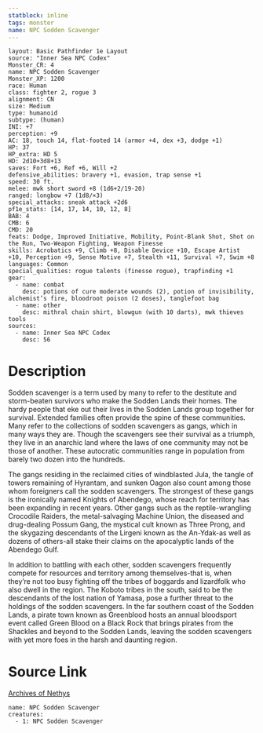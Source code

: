 ```yaml
---
statblock: inline
tags: monster
name: NPC Sodden Scavenger
---
```

```statblock
layout: Basic Pathfinder 1e Layout
source: "Inner Sea NPC Codex"
Monster_CR: 4
name: NPC Sodden Scavenger
Monster_XP: 1200
race: Human
class: fighter 2, rogue 3
alignment: CN
size: Medium
type: humanoid
subtype: (human)
INI: +7
perception: +9
AC: 18, touch 14, flat-footed 14 (armor +4, dex +3, dodge +1)
HP: 37
HP_extra: HD 5
HD: 2d10+3d8+13
saves: Fort +6, Ref +6, Will +2
defensive_abilities: bravery +1, evasion, trap sense +1
speed: 30 ft.
melee: mwk short sword +8 (1d6+2/19-20)
ranged: longbow +7 (1d8/×3)
special_attacks: sneak attack +2d6
pf1e_stats: [14, 17, 14, 10, 12, 8]
BAB: 4
CMB: 6
CMD: 20
feats: Dodge, Improved Initiative, Mobility, Point-Blank Shot, Shot on the Run, Two-Weapon Fighting, Weapon Finesse
skills: Acrobatics +9, Climb +8, Disable Device +10, Escape Artist +10, Perception +9, Sense Motive +7, Stealth +11, Survival +7, Swim +8
languages: Common
special_qualities: rogue talents (finesse rogue), trapfinding +1
gear:
  - name: combat
    desc: potions of cure moderate wounds (2), potion of invisibility, alchemist’s fire, bloodroot poison (2 doses), tanglefoot bag
  - name: other
    desc: mithral chain shirt, blowgun (with 10 darts), mwk thieves tools
sources:
  - name: Inner Sea NPC Codex
    desc: 56
```
# Description
Sodden scavenger is a term used by many to refer to the destitute and storm-beaten survivors who make the Sodden Lands their homes. The hardy people that eke out their lives in the Sodden Lands group together for survival. Extended families often provide the spine of these communities. Many refer to the collections of sodden scavengers as gangs, which in many ways they are. Though the scavengers see their survival as a triumph, they live in an anarchic land where the laws of one community may not be those of another. These autocratic communities range in population from barely two dozen into the hundreds.

The gangs residing in the reclaimed cities of windblasted Jula, the tangle of towers remaining of Hyrantam, and sunken Oagon also count among those whom foreigners call the sodden scavengers. The strongest of these gangs is the ironically named Knights of Abendego, whose reach for territory has been expanding in recent years. Other gangs such as the reptile-wrangling Crocodile Raiders, the metal-salvaging Machine Union, the diseased and drug-dealing Possum Gang, the mystical cult known as Three Prong, and the skygazing descendants of the Lirgeni known as the An-Ydak-as well as dozens of others-all stake their claims on the apocalyptic lands of the Abendego Gulf.

In addition to battling with each other, sodden scavengers frequently compete for resources and territory among themselves-that is, when they’re not too busy fighting off the tribes of boggards and lizardfolk who also dwell in the region. The Koboto tribes in the south, said to be the descendants of the lost nation of Yamasa, pose a further threat to the holdings of the sodden scavengers. In the far southern coast of the Sodden Lands, a pirate town known as Greenblood hosts an annual bloodsport event called Green Blood on a Black Rock that brings pirates from the Shackles and beyond to the Sodden Lands, leaving the sodden scavengers with yet more foes in the harsh and daunting region.
# Source Link
[Archives of Nethys](https://aonprd.com/NPCDisplay.aspx?ItemName=Sodden%20Scavenger)
```encounter-table
name: NPC Sodden Scavenger
creatures:
  - 1: NPC Sodden Scavenger
```
